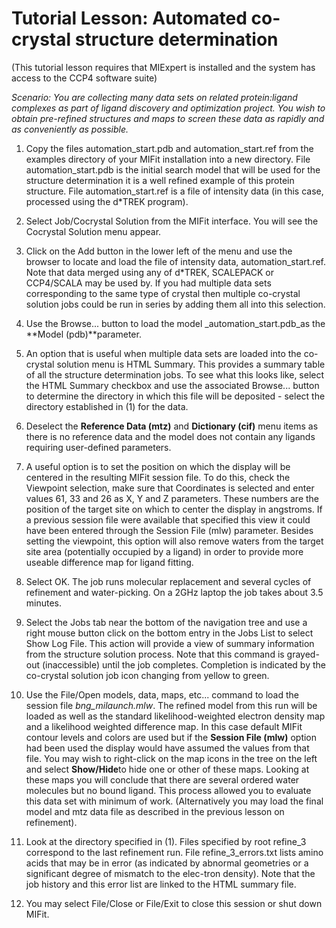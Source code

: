 # Tutorial Lesson: Automated co-crystal structure determination

(This tutorial lesson requires that MIExpert is installed and the system has access to the CCP4 software suite)

_Scenario: You are collecting many data sets on related protein:ligand complexes as part of ligand discovery and optimization project. You wish to obtain pre-refined structures and maps to screen these data as rapidly and as conveniently as possible._

1. Copy the files automation\_start.pdb and automation\_start.ref from the examples directory of your MIFit installation into a new directory. File automation\_start.pdb is the initial search model that will be used for the structure determination  it is a well refined example of this protein structure. File automation\_start.ref is a file of intensity data (in this case, processed using the d\*TREK program).

2. Select Job/Cocrystal Solution from the MIFit interface. You will see the Cocrystal Solution menu appear.

3. Click on the Add button in the lower left of the menu and use the browser to locate and load the file of intensity data, automation\_start.ref. Note that data merged using any of d\*TREK, SCALEPACK or CCP4/SCALA may be used by. If you had multiple data sets corresponding to the same type of crystal then multiple co-crystal solution jobs could be run in series by adding them all into this selection.

4. Use the Browse... button to load the model _automation\_start.pdb_as the **Model (pdb)**parameter.

5. An option that is useful when multiple data sets are loaded into the co-crystal solution menu is HTML Summary. This provides a summary table of all the structure determination jobs. To see what this looks like, select the HTML Summary checkbox and use the associated Browse... button to determine the directory in which this file will be deposited - select the directory established in (1) for the data.

6. Deselect the **Reference Data (mtz)** and **Dictionary (cif)** menu items as there is no reference data and the model does not contain any ligands requiring user-defined parameters.

6. A useful option is to set the position on which the display will be centered in the resulting MIFit session file. To do this, check the Viewpoint selection, make sure that Coordinates is selected and enter values 61, 33 and 26 as X, Y and Z parameters. These numbers are the position of the target site on which to center the display in angstroms. If a previous session file were available that specified this view it could have been entered through the Session File (mlw) parameter. Besides setting the viewpoint, this option will also remove waters from the target site area (potentially occupied by a ligand) in order to provide more useable difference map for ligand fitting.

7. Select OK. The job runs molecular replacement and several cycles of refinement and water-picking. On a 2GHz laptop the job takes about 3.5 minutes.

8. Select the Jobs tab near the bottom of the navigation tree and use a right mouse button click on the bottom entry in the Jobs List to select Show Log File. This action will provide a view of summary information from the structure solution process. Note that this command is grayed-out (inaccessible) until the job completes. Completion is indicated by the co-crystal solution job icon changing from yellow to green.

9. Use the File/Open models, data, maps, etc... command to load the session file _bng\_milaunch.mlw_. The refined model from this run will be loaded as well as the standard likelihood-weighted electron density map and a likelihood weighted difference map. In this case default MIFit contour levels and colors are used but if the **Session File (mlw)** option had been used the display would have assumed the values from that file. You may wish to right-click on the map icons in the tree on the left and select **Show/Hide**to hide one or other of these maps. Looking at these maps you will conclude that there are several ordered water molecules but no bound ligand. This process allowed you to evaluate this data set with minimum of work. (Alternatively you may load the final model and mtz data file as described in the previous lesson on refinement).

10. Look at the directory specified in (1). Files specified by root refine\_3 correspond to the last refinement run. File refine\_3\_errors.txt lists amino acids that may be in error (as indicated by abnormal geometries or a significant degree of mismatch to the elec-tron density). Note that the job history and this error list are linked to the HTML summary file.

11. You may select File/Close or File/Exit to close this session or shut down MIFit.